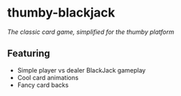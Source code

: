 # thumby-blackjack
<i>The classic card game, simplified for the thumby platform</i>

<h2>Featuring</h2>
<ul>
  <li>Simple player vs dealer BlackJack gameplay</li>
  <li>Cool card animations</li>
  <li>Fancy card backs</li>
</ul>
